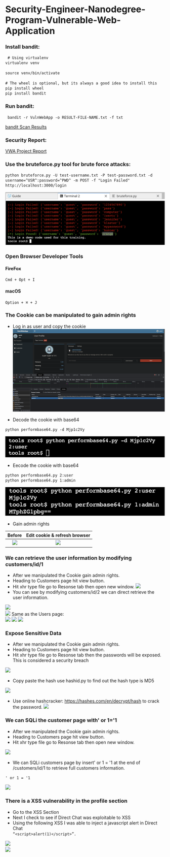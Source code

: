 # Security-Engineer-Nanodegree-Program-Vulnerable-Web-Application
[image1]: ./images/bruteforce.png
[image2]: ./images/cookie.png
[image3]: ./images/decode.png
[image4]: ./images/encode.png
[image5]: ./images/before.png
[image6]: ./images/admin.png
[image7]: ./images/BrokenAccess1.png
[image8]: ./images/brokenAccess.png
[image9]: ./images/b3.png
[image10]: ./images/Users.png
[image11]: ./images/SQLi.png
[image12]: ./images/SQLi2.png
[image13]: ./images/Sensitive.png
[image14]: ./images/hash.png
[image15]: ./images/onlinehashcracker.png
[image16]: ./images/SQLiResult.png
[image17]: ./images/XSS.png
[image18]: ./images/XSS1.png  
### Install bandit:
```
 # Using virtualenv
virtualenv venv

source venv/bin/activate

# The wheel is optional, but its always a good idea to install this
pip install wheel
pip install bandit
```

### Run bandit:
```
 bandit -r VulnWebApp -o RESULT-FILE-NAME.txt -f txt
 ```
 
[bandit Scan Results](/RESULT-FILE-NAME.txt)

### Security Report: 
[VWA Project Report](/VWA-Project-Template.docx)  

### Use the bruteforce.py tool for brute force attacks:

```
python bruteforce.py -U test-username.txt -P test-password.txt -d username=^USR^:password=^PWD^ -m POST -f "Login Failed" http://localhost:3000/login
```
![image1]

### Open Browser Developer Tools 
#### FireFox
```
Cmd + Opt + I 
```
#### macOS
```
Option + ⌘ + J 
```

### The Cookie can be manipulated to gain admin rights  

* Log in as user and copy the cookie
![image2]  

* Decode the cookie with base64
``` 
python performbase64.py -d Mjp1c2Vy
```
![image3]

* Eecode the cookie with base64
```
python performbase64.py 2:user
python performbase64.py 1:admin
```
![image4]

* Gain admin rights  

Before      |  Edit cookie & refresh browser
:-------------------------:|:-------------------------:
![][image5]                | ![][image6]
### We can retrieve the user information by modifying customers/id/1   

- After we manipulated the Cookie gain admin rights.
- Heading to Customers page hit view button.  
- Hit xhr type file go to Resonse tab then open new window.
![][image7] 
- You can see by modifying customers/id/2 we can direct retrieve the user information.

![][image8]  
![][image9]
Same as the Users page:  
![][image10]
![][image11]
![][image12]

### Expose Sensitive Data
- After we manipulated the Cookie gain admin rights.
- Heading to Customers page hit view button.
- Hit xhr type file go to Resonse tab then the passwords will be exposed. This is considered a security breach  

![][image13]  
- Copy paste the hash use hashid.py to find out the hash type is MD5 
 
![][image14]
- Use online hashcracker: https://hashes.com/en/decrypt/hash to crack the password.
![][image15]
### We can SQLi the customer page with' or 1='1  

- After we manipulated the Cookie gain admin rights.
- Heading to Customers page hit view button.
- Hit xhr type file go to Resonse tab then open new window.  

![][image13]
- We can SQLi customers page by insert' or 1 = '1 at the end of  /customers/id/1 to retrieve full customers information.
```
' or 1 = '1
```
![][image16]

### There is a XSS vulnerability in the profile section  

- Go to the XSS Section
- Next I check to see if Direct Chat was exploitable to XSS  
- Using the following XSS I was able to inject a javascript alert in Direct Chat  
 `“<script>alert(1)</script>”.`

![][image17]  
![][image18] 